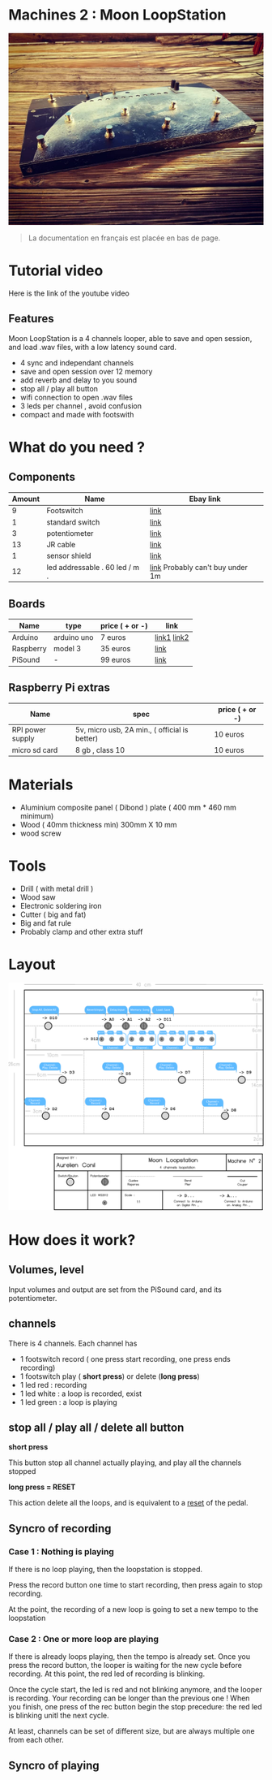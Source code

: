# Machines 2 : Moon LoopStation

![mon image](docs/img/front.jpg)



> La documentation en français est placée en bas de page.



# Tutorial video

Here is the link of the youtube video

## Features

Moon LoopStation is a 4 channels looper, able to save and open session, and load .wav files, with a low latency sound card.

- 4 sync and independant channels
- save and open session over 12 memory
- add reverb and delay to you sound
- stop all / play all button
- wifi connection to open .wav files
- 3 leds per channel , avoid confusion
- compact and made with footswith



# What do you need ?



## Components



| Amount | Name                           | Ebay link                                                    |
| ------ | ------------------------------ | ------------------------------------------------------------ |
| 9      | Footswitch                     | [link](https://www.ebay.com/sch/i.html?_from=R40&_nkw=momentary+foot+switch+guitar) |
| 1      | standard switch                | [link](https://www.ebay.com/sch/i.html?_from=R40&_nkw=push+button+switch) |
| 3      | potentiometer                  | [link](https://www.ebay.com/sch/i.html?_from=R40&_nkw=potentiometer) |
| 13     | JR cable                       | [link](https://www.ebay.com/sch/i.html?_from=R40&_nkw=jr+cable) |
| 1      | sensor shield                  | [link](https://www.ebay.com/sch/i.html?_from=R40&_nkw=sensor+shield) |
| 12     | led addressable . 60 led / m . | [link](https://www.ebay.com/sch/i.html?_from=R40&_trksid=m570.l1313&_nkw=WS2812+60leds%2Fm) Probably can't buy under 1m |

## Boards



| Name      | type        | price ( + or -) | link                                                         |
| --------- | ----------- | --------------- | ------------------------------------------------------------ |
| Arduino   | arduino uno | 7 euros         | [link1](http://arduino.cc) [link2](https://www.ebay.com/sch/i.html?_from=R40&_trksid=m570.l1313&_nkw=uno+arduino+board+-ch340) |
| Raspberry | model 3     | 35 euros        | [link](https://www.kubii.fr/les-cartes-raspberry-pi/1628-raspberry-pi-3-modele-b-1-gb-kubii-640522710850.html) |
| PiSound   | -           | 99 euros        | [link](http://blockas.io)                                    |



## Raspberry Pi extras

| Name             | spec                                          | price ( + or -) |
| ---------------- | --------------------------------------------- | --------------- |
| RPI power supply | 5v, micro usb, 2A min., ( official is better) | 10 euros        |
| micro sd card    | 8 gb , class 10                               | 10 euros        |



# Materials

- Aluminium composite panel ( Dibond ) plate ( 400 mm * 460 mm minimum)
- Wood ( 40mm thickness min)  300mm X 10 mm
- wood screw



# Tools

- Drill ( with metal drill )
- Wood saw
- Electronic soldering iron
- Cutter ( big and fat)
- Big and fat rule
- Probably clamp and other extra stuff



# Layout

![mon image](docs/img/complete.png)



# How does it work?



## Volumes, level

Input volumes and output are set from the PiSound card, and its potentiometer.

## channels

There is 4 channels. Each channel has

- 1 footswitch record ( one press start recording, one press ends recording)
- 1 footswitch play ( **short press**) or delete (**long press**)
- 1 led red : recording
- 1 led white : a loop is recorded, exist
- 1 led green : a loop is playing



## stop all / play all  / delete all button

**short press** 

This button stop all channel actually playing, and play all the channels stopped

**long press = RESET**

This action delete all the loops, and is equivalent to a <u>reset</u> of the pedal.



## Syncro of recording

### Case 1 : Nothing is playing

If there is no loop playing, then the loopstation is stopped.

Press the record button one time to start recording, then press again to stop recording.

 At the point, the recording of a new loop is going to set a new tempo to the loopstation

### Case 2 : One or more loop are playing

If there is already loops playing, then the tempo is already set. Once you press the record button, the looper is waiting for the new  cycle before recording. At this point,  the red led of recording is blinking.

Once the cycle start, the led is red and not blinking anymore, and the looper is recording. Your recording can be longer than the previous one ! When you finish, one press of the rec button begin the stop precedure: the red led is blinking unitl the next cycle.

At least, channels can be set of different size, but are always multiple one from each other.



## Syncro of playing







